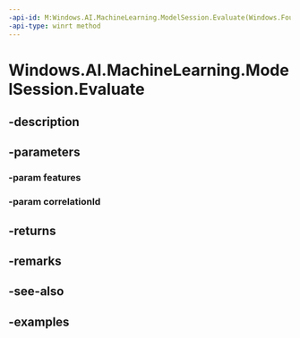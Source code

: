 ```yaml
---
-api-id: M:Windows.AI.MachineLearning.ModelSession.Evaluate(Windows.Foundation.Collections.IMap{System.String,System.Object},System.String)
-api-type: winrt method
---
```


<!-- Method syntax.
public IAsyncOperation<IModelEvaluationResult> ModelSession.Evaluate(IMap<Object> features, String correlationId)
-->

# Windows.AI.MachineLearning.ModelSession.Evaluate

## -description

## -parameters
### -param features

### -param correlationId

## -returns

## -remarks

## -see-also

## -examples

